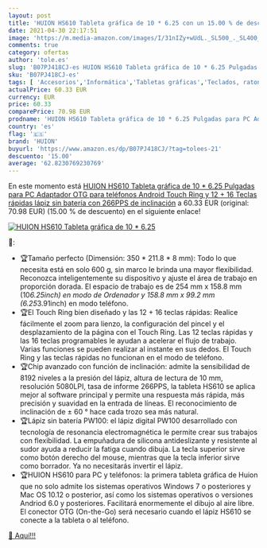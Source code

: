```yaml
---
layout: post
title: 'HUION HS610 Tableta gráfica de 10 * 6.25 con un 15.00 % de descuento'
date: 2021-04-30 22:17:51
image: 'https://m.media-amazon.com/images/I/31nIZy+wUdL._SL500_._SL400_.jpg'
comments: true
category: ofertas
author: 'tole.es'
slug: 'B07PJ418CJ-es HUION HS610 Tableta gráfica de 10 * 6.25 Pulgadas para PC...'
sku: 'B07PJ418CJ-es'
tags: [ 'Accesorios','Informática','Tabletas gráficas','Teclados, ratones y periféricos de entrada','android','huion', ]
actualPrice: 60.33 EUR
currency: EUR
price: 60.33
comparePrice: 70.98 EUR
prodname: 'HUION HS610 Tableta gráfica de 10 * 6.25 Pulgadas para PC Adaptador OTG para teléfonos Android  Touch Ring y 12 + 16 Teclas rápidas  lápiz sin batería con 266PPS de inclinación'
country: 'es'
flag: '🇪🇸'
brand: 'HUION'
buyurl: 'https://www.amazon.es/dp/B07PJ418CJ/?tag=tolees-21'
descuento: '15.00'
average: '62.8230769230769'
---
```


En este momento está [HUION HS610 Tableta gráfica de 10 * 6.25 Pulgadas para PC Adaptador OTG para teléfonos Android  Touch Ring y 12 + 16 Teclas rápidas  lápiz sin batería con 266PPS de inclinación](https://www.amazon.es/dp/B07PJ418CJ/?tag=tolees-21) a 60.33 EUR (original: 70.98 EUR) (15.00 %  de descuento) en el siguiente enlace!

[![HUION HS610 Tableta gráfica de 10 * 6.25](https://m.media-amazon.com/images/I/31nIZy+wUdL._SL500_._SL400_.jpg)](https://www.amazon.es/dp/B07PJ418CJ/?tag=tolees-21)

🔎:

- 🏆Tamaño perfecto (Dimensión: 350 * 211.8 * 8 mm): Todo lo que necesita está en solo 600 g, sin marco le brinda una mayor flexibilidad. Reconozca inteligentemente su dispositivo y ajuste el área de trabajo en proporción dorada. El espacio de trabajo es de 254 mm x 158.8 mm (10*6.25inch) en modo de Ordenador y 158.8 mm x 99.2 mm (6.25*3.91inch) en modo teléfono.
- 🏆El Touch Ring bien diseñado y las 12 + 16 teclas rápidas: Realice fácilmente el zoom para lienzo, la configuración del pincel y el desplazamiento de la página con el Touch Ring. Las 12 teclas rápidas y las 16 teclas programables le ayudan a acelerar el flujo de trabajo. Varias funciones se pueden realizar al instante en sus dedos. El Touch Ring y las teclas rápidas no funcionan en el modo de teléfono.
- 🏆Chip avanzado con función de inclinación: admite la sensibilidad de 8192 niveles a la presión del lápiz, altura de lectura de 10 mm, resolución 5080LPI, tasa de informe 266PPS, la tableta HS610 se aplica mejor al software principal y permite una respuesta más rápida, más precisión y suavidad en la entrada de líneas. El reconocimiento de inclinación de ± 60 ° hace cada trozo sea más natural.
- 🏆Lápiz sin batería PW100: el lápiz digital PW100 desarrollado con tecnología de resonancia electromagnética le permite crear sus trabajos con flexibilidad. La empuñadura de silicona antideslizante y resistente al sudor ayuda a reducir la fatiga cuando dibuja. La tecla superior sirve como botón derecho del mouse, mientras que la tecla inferior sirve como borrador. Ya no necesitarás invertir el lápiz.
- 🏆HUION HS610 para PC y teléfonos: la primera tableta gráfica de Huion que no solo admite los sistemas operativos Windows 7 o posteriores y Mac OS 10.12 o posterior, así como los sistemas operativos o versiones Andriod 6.0 y posteriores. Facilitará enormemente el dibujo al aire libre. El conector OTG (On-the-Go) será necesario cuando el lápiz HS610 se conecte a la tableta o al teléfono.

[🛒 Aquí!!!](https://www.amazon.es/dp/B07PJ418CJ/?tag=tolees-21)
